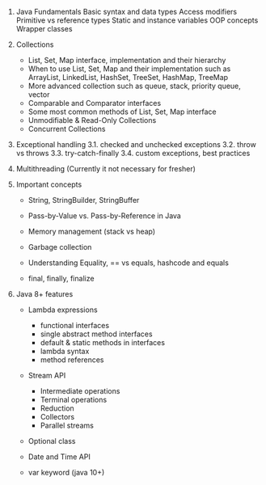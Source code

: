 1. Java Fundamentals
   Basic syntax and data types
   Access modifiers
   Primitive vs reference types
   Static and instance variables
   OOP concepts
   Wrapper classes

2. Collections

   - List, Set, Map interface, implementation and their hierarchy
   - When to use List, Set, Map and their implementation such as ArrayList, LinkedList, HashSet, TreeSet, HashMap, TreeMap
   - More advanced collection such as queue, stack, priority queue, vector
   - Comparable and Comparator interfaces
   - Some most common methods of List, Set, Map interface
   - Unmodifiable & Read-Only Collections
   - Concurrent Collections

3. Exceptional handling
   3.1. checked and unchecked exceptions
   3.2. throw vs throws
   3.3. try-catch-finally
   3.4. custom exceptions, best practices

4. Multithreading (Currently it not necessary for fresher)

5. Important concepts

   - String, StringBuilder, StringBuffer

   - Pass-by-Value vs. Pass-by-Reference in Java

   - Memory management (stack vs heap)

   - Garbage collection

   - Understanding Equality, == vs equals, hashcode and equals

   - final, finally, finalize

6. Java 8+ features

   - Lambda expressions

     - functional interfaces
     - single abstract method interfaces
     - default & static methods in interfaces
     - lambda syntax
     - method references

   - Stream API

     - Intermediate operations
     - Terminal operations
     - Reduction
     - Collectors
     - Parallel streams

   - Optional class

   - Date and Time API

   - var keyword (java 10+)

